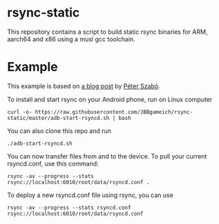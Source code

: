 # rsync-static
This repository contains a script to build static rsync binaries for ARM, aarch64 and x86 using a musl gcc toolchain.

# Example
This example is based on [a blog post](https://ptspts.blogspot.de/2015/03/how-to-use-rsync-over-adb-on-android.html) by [Péter Szabó](https://github.com/pts).

To install and start rsync on your Android phone, run on Linux computer

`curl -o- https://raw.githubusercontent.com/JBBgameich/rsync-static/master/adb-start-rsyncd.sh | bash`

You can also clone this repo and run

`./adb-start-rsyncd.sh`

You can now transfer files from and to the device. To pull your current rsyncd.conf, use this command:

`rsync -av --progress --stats rsync://localhost:6010/root/data/rsyncd.conf .`

To deploy a new rsyncd.conf file using rsync, you can use

`rsync -av --progress --stats rsyncd.conf rsync://localhost:6010/root/data/rsyncd.conf`
